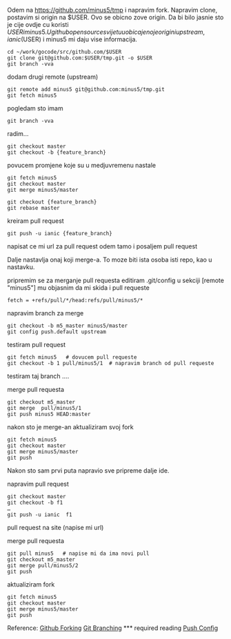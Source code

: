 Odem na https://github.com/minus5/tmp i napravim fork.
Napravim clone, postavim si origin na $USER.
Ovo se obicno zove origin. Da bi bilo jasnie sto je cije ovdje cu koristi $USER i minus5.
U github open source svijetu uobicajeno je origin i upstream, ianic ($USER) i minus5 mi daju vise informacija.
```
cd ~/work/gocode/src/github.com/$USER
git clone git@github.com:$USER/tmp.git -o $USER
git branch -vva
```
dodam drugi remote (upstream)
```
git remote add minus5 git@github.com:minus5/tmp.git
git fetch minus5
```

pogledam sto imam
```
git branch -vva
```

radim...
```
git checkout master
git checkout -b {feature_branch}
```

povucem promjene koje su u medjuvremenu nastale
```
git fetch minus5
git checkout master
git merge minus5/master

git checkout {feature_branch}
git rebase master
```

kreiram pull request
```
git push -u ianic {feature_branch}
```
napisat ce mi url za pull request
odem tamo i posaljem pull request


Dalje nastavlja onaj koji merge-a.
To moze biti ista osoba isti repo, kao u nastavku.

pripremim se za merganje pull requesta
editiram .git/config
u sekciji [remote "minus5"] mu objasnim da mi skida i pull requeste
```
fetch = +refs/pull/*/head:refs/pull/minus5/*
```
napravim branch za merge
```
git checkout -b m5_master minus5/master
git config push.default upstream
```

testiram pull request
```
git fetch minus5   # dovucem pull requeste
git checkout -b 1 pull/minus5/1  # napravim branch od pull requeste
```
testiram taj branch ….

merge pull requesta
```
git checkout m5_master
git merge  pull/minus5/1
git push minus5 HEAD:master
```

nakon sto je merge-an aktualiziram svoj fork
```
git fetch minus5
git checkout master
git merge minus5/master
git push
```


Nakon sto sam prvi puta napravio sve pripreme dalje ide.

napravim pull request
```
git checkout master
git checkout -b f1 
…
git push -u ianic  f1
```
pull request na site (napise mi url)


merge pull requesta
```
git pull minus5   # napise mi da ima novi pull
git checkout m5_master
git merge pull/minus5/2
git push 
```

aktualiziram fork
```
git fetch minus5
git checkout master
git merge minus5/master
git push
```

Reference:
[Github Forking](https://gist.github.com/Chaser324/ce0505fbed06b947d962)
[Git Branching](https://git-scm.com/book/en/v2/Git-Branching-Remote-Branches) *** required reading
[Push Config](https://stackoverflow.com/questions/24864700/fatal-the-upstream-branch-of-your-current-branch-does-not-match-the-name-of-you)
